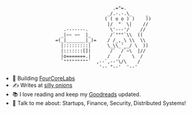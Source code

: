 ```
                                        .="=.
                                      _/.-.-.\_     _
                                     ( ( o o ) )    ))
                                      |/  "  \|    //
                      .-------.        \'---'/    //
                     _|~~ ~~  |_       /`"""`\\  ((
                   =(_|_______|_)=    / /_,_\ \\  \\
                     |:::::::::|      \_\\_'__/ \  ))
                     |:::::::[]|       /`  /`~\  |//
                     |o=======.|      /   /    \  /
                     `"""""""""`  ,--`,--'\/\    /
                                   '-- "--'  '--'
```

- 🌟 Building [FourCoreLabs](https://github.com/FourCoreLabs)
- ✍ Writes at [silly onions](https://arush15june.github.io)
- 📚 I love reading and keep my [Goodreads](https://www.goodreads.com/user/show/48522095-aarush-ahuja) updated.
- 🦜 Talk to me about: Startups, Finance, Security, Distributed Systems!
